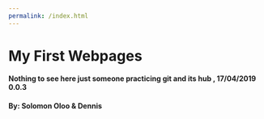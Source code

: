 ```yaml
---
permalink: /index.html
---
```

# My First Webpages
#### Nothing to see here just someone practicing git and its hub , 17/04/2019 0.0.3
#### By: Solomon Oloo & Dennis